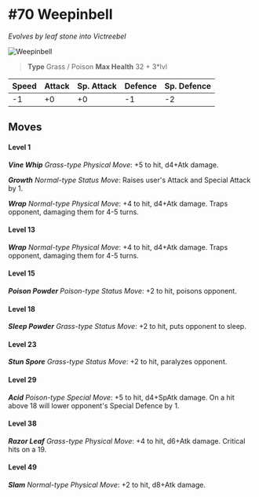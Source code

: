 # #70 Weepinbell
*Evolves by leaf stone into Victreebel*

![Weepinbell](https://img.pokemondb.net/sprites/home/normal/1x/weepinbell.png)

> **Type** Grass / Poison
> **Max Health** 32 + 3\*lvl

| Speed | Attack | Sp. Attack | Defence | Sp. Defence |
| ----- | ------ | ---------- | ------- | ----------- |
| -1 | +0 | +0 | -1 | -2 |

## Moves
#### Level 1

***Vine Whip** Grass-type Physical Move*: +5 to hit, d4+Atk damage. 

***Growth** Normal-type Status Move*: Raises user's Attack and Special Attack by 1.

***Wrap** Normal-type Physical Move*: +4 to hit, d4+Atk damage. Traps opponent, damaging them for 4-5 turns.
#### Level 13

***Wrap** Normal-type Physical Move*: +4 to hit, d4+Atk damage. Traps opponent, damaging them for 4-5 turns.
#### Level 15

***Poison Powder** Poison-type Status Move*: +2 to hit, poisons opponent.
#### Level 18

***Sleep Powder** Grass-type Status Move*: +2 to hit, puts opponent to sleep.
#### Level 23

***Stun Spore** Grass-type Status Move*: +2 to hit, paralyzes opponent.
#### Level 29

***Acid** Poison-type Special Move*: +5 to hit, d4+SpAtk damage. On a hit above 18 will lower opponent's Special Defence by 1.
#### Level 38

***Razor Leaf** Grass-type Physical Move*: +4 to hit, d6+Atk damage. Critical hits on a 19.
#### Level 49

***Slam** Normal-type Physical Move*: +2 to hit, d8+Atk damage. 

